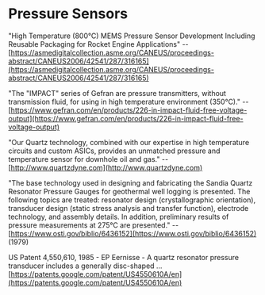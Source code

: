 # Pressure Sensors

"High Temperature \(800°C\) MEMS Pressure Sensor Development Including Reusable Packaging for Rocket Engine Applications" -- [https://asmedigitalcollection.asme.org/CANEUS/proceedings-abstract/CANEUS2006/42541/287/316165](https://asmedigitalcollection.asme.org/CANEUS/proceedings-abstract/CANEUS2006/42541/287/316165)

"The "IMPACT" series of Gefran are pressure transmitters, without transmission fluid, for using in high temperature environment \(350°C\)." -- [https://www.gefran.com/en/products/226-in-impact-fluid-free-voltage-output](https://www.gefran.com/en/products/226-in-impact-fluid-free-voltage-output)

"Our Quartz technology, combined with our expertise in high temperature circuits and custom ASICs, provides an unmatched pressure and temperature sensor for downhole oil and gas." -- [http://www.quartzdyne.com](http://www.quartzdyne.com)

"The base technology used in designing and fabricating the Sandia Quartz Resonator Pressure Gauges for geothermal well logging is presented. The following topics are treated: resonator design \(crystallographic orientation\), transducer design \(static stress analysis and transfer function\), electrode technology, and assembly details. In addition, preliminary results of pressure measurements at 275°C are presented." -- [https://www.osti.gov/biblio/6436152](https://www.osti.gov/biblio/6436152) \(1979\)

US Patent 4,550,610, 1985 - EP Eernisse  - A quartz resonator pressure transducer includes a generally disc-shaped … [https://patents.google.com/patent/US4550610A/en](https://patents.google.com/patent/US4550610A/en)





